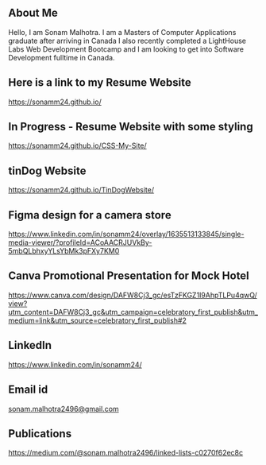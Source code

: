 ## About Me

Hello, I am Sonam Malhotra. I am a Masters of Computer Applications graduate after arriving in Canada I also recently completed a LightHouse Labs Web Development Bootcamp and I am looking to get into Software Development fulltime in Canada.

## Here is a link to my Resume Website 

https://sonamm24.github.io/

## In Progress - Resume Website with some styling

https://sonamm24.github.io/CSS-My-Site/

## tinDog Website

https://sonamm24.github.io/TinDogWebsite/

## Figma design for a camera store

https://www.linkedin.com/in/sonamm24/overlay/1635513133845/single-media-viewer/?profileId=ACoAACRJUVkBy-5mbQLbhxyYLsYbMk3pFXy7KM0

## Canva Promotional Presentation for Mock Hotel

https://www.canva.com/design/DAFW8Cj3_gc/esTzFKGZ1I9AhpTLPu4qwQ/view?utm_content=DAFW8Cj3_gc&utm_campaign=celebratory_first_publish&utm_medium=link&utm_source=celebratory_first_publish#2

## LinkedIn 

https://www.linkedin.com/in/sonamm24/

## Email id

sonam.malhotra2496@gmail.com

## Publications

https://medium.com/@sonam.malhotra2496/linked-lists-c0270f62ec8c
